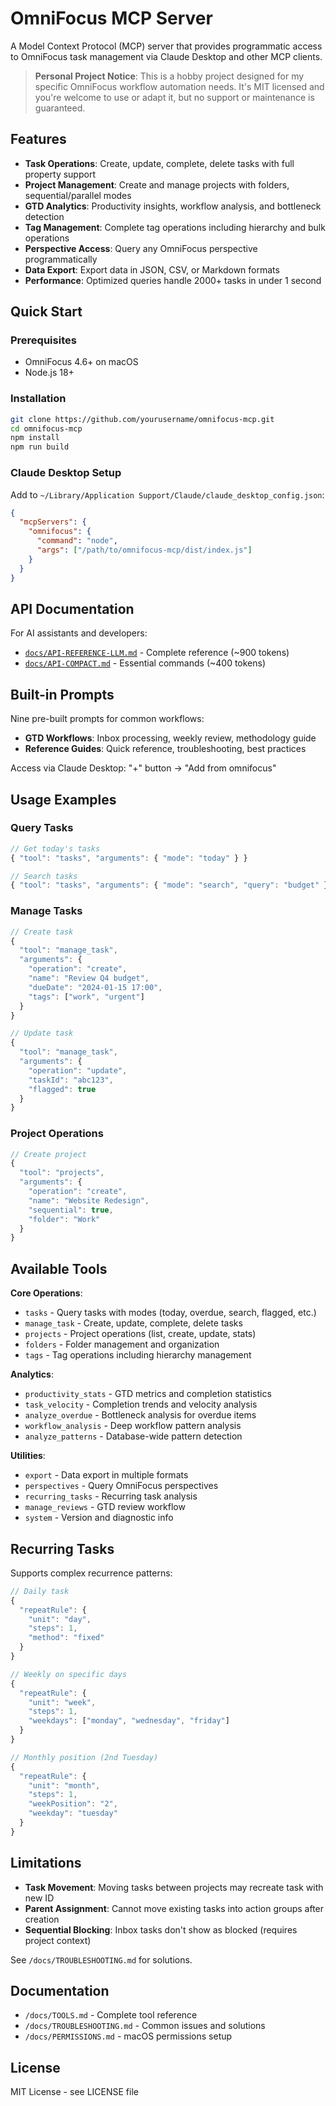 # OmniFocus MCP Server

A Model Context Protocol (MCP) server that provides programmatic access to OmniFocus task management via Claude Desktop and other MCP clients.

> **Personal Project Notice**: This is a hobby project designed for my specific OmniFocus workflow automation needs. It's MIT licensed and you're welcome to use or adapt it, but no support or maintenance is guaranteed.


## Features

- **Task Operations**: Create, update, complete, delete tasks with full property support
- **Project Management**: Create and manage projects with folders, sequential/parallel modes
- **GTD Analytics**: Productivity insights, workflow analysis, and bottleneck detection
- **Tag Management**: Complete tag operations including hierarchy and bulk operations
- **Perspective Access**: Query any OmniFocus perspective programmatically
- **Data Export**: Export data in JSON, CSV, or Markdown formats
- **Performance**: Optimized queries handle 2000+ tasks in under 1 second

## Quick Start

### Prerequisites
- OmniFocus 4.6+ on macOS
- Node.js 18+

### Installation
```bash
git clone https://github.com/yourusername/omnifocus-mcp.git
cd omnifocus-mcp
npm install
npm run build
```

### Claude Desktop Setup
Add to `~/Library/Application Support/Claude/claude_desktop_config.json`:
```json
{
  "mcpServers": {
    "omnifocus": {
      "command": "node",
      "args": ["/path/to/omnifocus-mcp/dist/index.js"]
    }
  }
}
```

## API Documentation

For AI assistants and developers:
- [`docs/API-REFERENCE-LLM.md`](docs/API-REFERENCE-LLM.md) - Complete reference (~900 tokens)
- [`docs/API-COMPACT.md`](docs/API-COMPACT.md) - Essential commands (~400 tokens)

## Built-in Prompts

Nine pre-built prompts for common workflows:
- **GTD Workflows**: Inbox processing, weekly review, methodology guide
- **Reference Guides**: Quick reference, troubleshooting, best practices

Access via Claude Desktop: "+" button → "Add from omnifocus"

## Usage Examples

### Query Tasks
```javascript
// Get today's tasks
{ "tool": "tasks", "arguments": { "mode": "today" } }

// Search tasks
{ "tool": "tasks", "arguments": { "mode": "search", "query": "budget" } }
```

### Manage Tasks
```javascript
// Create task
{
  "tool": "manage_task",
  "arguments": {
    "operation": "create",
    "name": "Review Q4 budget",
    "dueDate": "2024-01-15 17:00",
    "tags": ["work", "urgent"]
  }
}

// Update task
{
  "tool": "manage_task",
  "arguments": {
    "operation": "update",
    "taskId": "abc123",
    "flagged": true
  }
}
```

### Project Operations
```javascript
// Create project
{
  "tool": "projects",
  "arguments": {
    "operation": "create",
    "name": "Website Redesign",
    "sequential": true,
    "folder": "Work"
  }
}
```

## Available Tools

**Core Operations**:
- `tasks` - Query tasks with modes (today, overdue, search, flagged, etc.)
- `manage_task` - Create, update, complete, delete tasks
- `projects` - Project operations (list, create, update, stats)
- `folders` - Folder management and organization
- `tags` - Tag operations including hierarchy management

**Analytics**:
- `productivity_stats` - GTD metrics and completion statistics
- `task_velocity` - Completion trends and velocity analysis
- `analyze_overdue` - Bottleneck analysis for overdue items
- `workflow_analysis` - Deep workflow pattern analysis
- `analyze_patterns` - Database-wide pattern detection

**Utilities**:
- `export` - Data export in multiple formats
- `perspectives` - Query OmniFocus perspectives
- `recurring_tasks` - Recurring task analysis
- `manage_reviews` - GTD review workflow
- `system` - Version and diagnostic info


## Recurring Tasks

Supports complex recurrence patterns:

```javascript
// Daily task
{
  "repeatRule": {
    "unit": "day",
    "steps": 1,
    "method": "fixed"
  }
}

// Weekly on specific days
{
  "repeatRule": {
    "unit": "week",
    "steps": 1,
    "weekdays": ["monday", "wednesday", "friday"]
  }
}

// Monthly position (2nd Tuesday)
{
  "repeatRule": {
    "unit": "month",
    "steps": 1,
    "weekPosition": "2",
    "weekday": "tuesday"
  }
}
```

## Limitations

- **Task Movement**: Moving tasks between projects may recreate task with new ID
- **Parent Assignment**: Cannot move existing tasks into action groups after creation
- **Sequential Blocking**: Inbox tasks don't show as blocked (requires project context)

See `/docs/TROUBLESHOOTING.md` for solutions.

## Documentation

- `/docs/TOOLS.md` - Complete tool reference
- `/docs/TROUBLESHOOTING.md` - Common issues and solutions
- `/docs/PERMISSIONS.md` - macOS permissions setup

## License

MIT License - see LICENSE file
